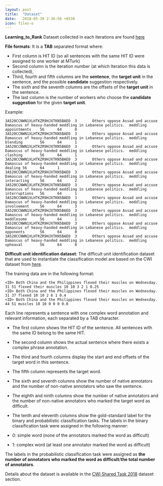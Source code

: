 ```yaml
---
layout: post
title:  "Dataset"
date:   2018-05-30 2:36:56 +0530
icon: files-o
---
```



**Learning_to_Rank** Dataset collected in each iterations are found [here](http://ltdata1.informatik.uni-hamburg.de/par4sem/datasets/rank.tsv)

__File formats__: It is a **TAB** separated format where:
   * First column is HIT ID (so all sentences with the same HIT ID were assigned to one worker at MTurk)
   * Second column is the iteration number (at which Iteration this data is collected),
   * Third, fourth and fifth columns are the **sentence**, the **target unit** in the sentence, and the possible **candidate** suggestion respectively.
   * The sixth and the seventh columns are the offsets of the **target unit**  in the sentence.
   * The last column is the number of workers who choose the **candidate suggestion** for the given **target unit**.

Example:
````
3A520CCNWN1XLHTKZR9HJXTKN5BAEO  3       Others oppose Assad and accuse Damascus of heavy-handed meddling in Lebanese politics.  meddling        appointments    56      64      0
3A520CCNWN1XLHTKZR9HJXTKN5BAEO  3       Others oppose Assad and accuse Damascus of heavy-handed meddling in Lebanese politics.  meddling        blending        56      64      1
3A520CCNWN1XLHTKZR9HJXTKN5BAEO  3       Others oppose Assad and accuse Damascus of heavy-handed meddling in Lebanese politics.  meddling        clashing        56      64      1
3A520CCNWN1XLHTKZR9HJXTKN5BAEO  3       Others oppose Assad and accuse Damascus of heavy-handed meddling in Lebanese politics.  meddling        dealing 56      64      1
3A520CCNWN1XLHTKZR9HJXTKN5BAEO  3       Others oppose Assad and accuse Damascus of heavy-handed meddling in Lebanese politics.  meddling        interacting     56      64      2
3A520CCNWN1XLHTKZR9HJXTKN5BAEO  3       Others oppose Assad and accuse Damascus of heavy-handed meddling in Lebanese politics.  meddling        interruptions   56      64      1
3A520CCNWN1XLHTKZR9HJXTKN5BAEO  3       Others oppose Assad and accuse Damascus of heavy-handed meddling in Lebanese politics.  meddling        involvement     56      64      3
3A520CCNWN1XLHTKZR9HJXTKN5BAEO  3       Others oppose Assad and accuse Damascus of heavy-handed meddling in Lebanese politics.  meddling        meddlesome      56      64      1
3A520CCNWN1XLHTKZR9HJXTKN5BAEO  3       Others oppose Assad and accuse Damascus of heavy-handed meddling in Lebanese politics.  meddling        opponents       56      64      0
3A520CCNWN1XLHTKZR9HJXTKN5BAEO  3       Others oppose Assad and accuse Damascus of heavy-handed meddling in Lebanese politics.  meddling        upheaval        56      64      0
````

**Difficult unit identification dataset**: The difficult unit identification dataset that are used to instantiate the classification model are based on the CWI dataset from [here](https://www.google.com/url?q=https%3A%2F%2Fwww.inf.uni-hamburg.de%2Fen%2Finst%2Fab%2Flt%2Fresources%2Fdata%2Fcomplex-word-identification-dataset%2Fcwishareddataset.zip&sa=D&sntz=1&usg=AFQjCNHpoudY-VUBwmu40IEL2o1OeNQPbw).

The training data are in the following format:

```
<ID> Both China and the Philippines flexed their muscles on Wednesday. 31 51 flexed their muscles 10 10 3 2 1 0.25
<ID> Both China and the Philippines flexed their muscles on Wednesday. 31 37 flexed 10 10 2 6 1 0.4
<ID> Both China and the Philippines flexed their muscles on Wednesday. 44 51 muscles 10 10 0 0 0 0.0
```
Each line represents a sentence with one complex word annotation and relevant information, each separated by a TAB character.

   * The first column shows the HIT ID of the sentence. All sentences with the same ID belong to the same HIT.
   * The second column shows the actual sentence where there exists a complex phrase annotation.
   * The third and fourth columns display the start and end offsets of the target word in this sentence.
   * The fifth column represents the target word.
   * The sixth and seventh columns show the number of native annotators and the number of non-native annotators who saw the sentence.
   * The eighth and ninth columns show the number of native annotators and the number of non-native annotators who marked the target word as difficult.
   * The tenth and eleventh columns show the gold-standard label for the binary and probabilistic classification tasks.
The labels in the binary classification task were assigned in the following manner:

   * 0: simple word (none of the annotators marked the word as difficult)
   * 1: complex word (at least one annotator marked the word as difficult)

The labels in the probabilistic classification task were assigned as __the number of annotators who marked the word as difficult__/__the total number of annotators__.

Details about the dataset is available in the [CWI Shared Task 2018](https://sites.google.com/view/cwisharedtask2018/datasets) dataset section.
